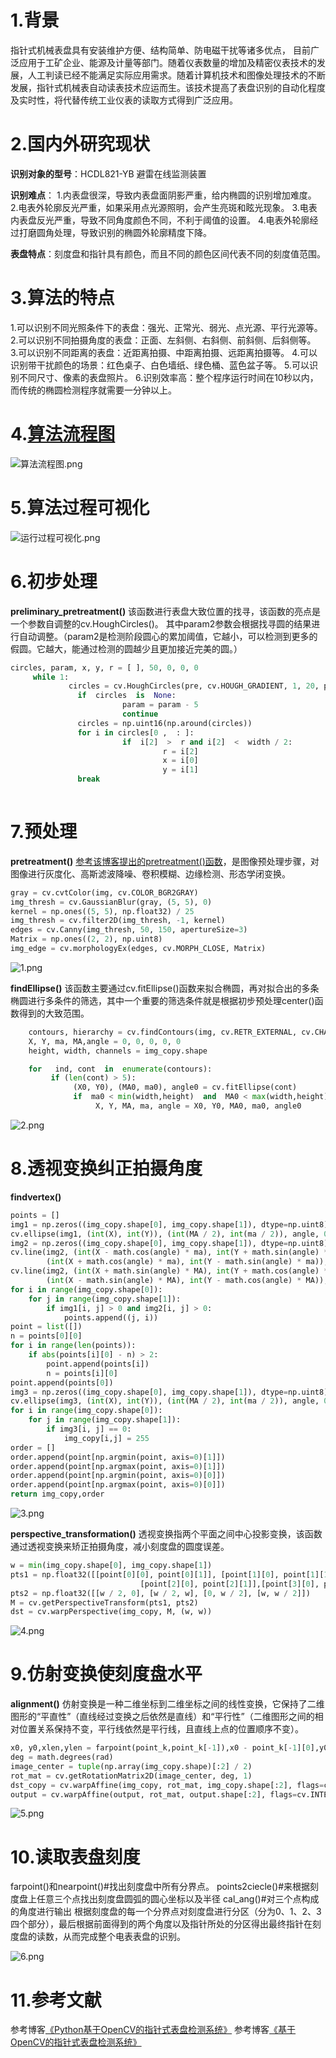 ﻿
# 1.背景
指针式机械表盘具有安装维护方便、结构简单、防电磁干扰等诸多优点， 目前广泛应用于工矿企业、能源及计量等部门。随着仪表数量的增加及精密仪表技术的发展，人工判读已经不能满足实际应用需求。随着计算机技术和图像处理技术的不断发展，指针式机械表自动读表技术应运而生。该技术提高了表盘识别的自动化程度及实时性，将代替传统工业仪表的读取方式得到广泛应用。
# 2.国内外研究现状
**识别对象的型号**：HCDL821-YB 避雷在线监测装置


**识别难点**：
1.内表盘很深，导致内表盘面阴影严重，给内椭圆的识别增加难度。
2.电表外轮廓反光严重，如果采用点光源照明，会产生亮斑和眩光现象。
3.电表内表盘反光严重，导致不同角度颜色不同，不利于阈值的设置。
4.电表外轮廓经过打磨圆角处理，导致识别的椭圆外轮廓精度下降。

**表盘特点**：刻度盘和指针具有颜色，而且不同的颜色区间代表不同的刻度值范围。
# 3.算法的特点
1.可以识别不同光照条件下的表盘：强光、正常光、弱光、点光源、平行光源等。
2.可以识别不同拍摄角度的表盘：正面、左斜侧、右斜侧、前斜侧、后斜侧等。
3.可以识别不同距离的表盘：近距离拍摄、中距离拍摄、远距离拍摄等。
4.可以识别带干扰颜色的场景：红色桌子、白色墙纸、绿色桶、蓝色盆子等。
5.可以识别不同尺寸、像素的表盘照片。
6.识别效率高：整个程序运行时间在10秒以内，而传统的椭圆检测程序就需要一分钟以上。
# 4.[算法流程图](https://afdian.net/item?plan_id=0ce112e45d8d11ed88e452540025c377)
![算法流程图.png](ae6201400f58b55112f5fd50ac9b0a50.png)

# 5.算法过程可视化
![运行过程可视化.png](304575391ec6f143e33b4a0fb7e103b6.png)

# 6.初步处理
**preliminary_pretreatment()**
该函数进行表盘大致位置的找寻，该函数的亮点是一个参数自调整的cv.HoughCircles()。
其中param2参数会根据找寻圆的结果进行自动调整。（param2是检测阶段圆心的累加阈值，它越小，可以检测到更多的假圆。它越大，能通过检测的圆越少且更加接近完美的圆。）

```python
circles, param, x, y, r = [ ], 50, 0, 0, 0
     while 1:
             circles = cv.HoughCircles(pre, cv.HOUGH_GRADIENT, 1, 20, param1=100, param2=param, minRadius=100, maxRadius=300)
               if  circles  is  None:
                         param = param - 5
                         continue
               circles = np.uint16(np.around(circles))
               for i in circles[0 ,  : ]:
                         if  i[2]  >  r and i[2]  <  width / 2:
                                  r = i[2]
                                  x = i[0]
                                  y = i[1]
               break
      
```
# 7.预处理
**pretreatment()**
[参考该博客提出的pretreatment()函数](https://mbd.pub/o/bread/Yp6UmZ5y)，是图像预处理步骤，对图像进行灰度化、高斯滤波降噪、卷积模糊、边缘检测、形态学闭变换。


```python
gray = cv.cvtColor(img, cv.COLOR_BGR2GRAY)
img_thresh = cv.GaussianBlur(gray, (5, 5), 0)
kernel = np.ones((5, 5), np.float32) / 25
img_thresh = cv.filter2D(img_thresh, -1, kernel)
edges = cv.Canny(img_thresh, 50, 150, apertureSize=3)
Matrix = np.ones((2, 2), np.uint8)
img_edge = cv.morphologyEx(edges, cv.MORPH_CLOSE, Matrix)
```
![1.png](dd005b86ad6ac12faf4e15a029b207d8.png)

**findEllipse()**
该函数主要通过cv.fitEllipse()函数来拟合椭圆，再对拟合出的多条椭圆进行多条件的筛选，其中一个重要的筛选条件就是根据初步预处理center()函数得到的大致范围。

```python
    contours, hierarchy = cv.findContours(img, cv.RETR_EXTERNAL, cv.CHAIN_APPROX_NONE)
    X, Y, ma, MA,angle = 0, 0, 0, 0, 0
    height, width, channels = img_copy.shape

    for   ind, cont  in  enumerate(contours):
         if (len(cont) > 5):
              (X0, Y0), (MA0, ma0), angle0 = cv.fitEllipse(cont)
              if  ma0 < min(width,height)  and  MA0 < max(width,height)  and  distance(X0, Y0, x, y) < 1 / 2 * r  and  ma0 > ma  and  MA0 > MA（等）:
                   X, Y, MA, ma, angle = X0, Y0, MA0, ma0, angle0
```
![2.png](e4276e2f67c3b5d1d1f61b3937d742e0.png)

# 8.透视变换纠正拍摄角度
**findvertex()**

```python
points = []
img1 = np.zeros((img_copy.shape[0], img_copy.shape[1]), dtype=np.uint8)
cv.ellipse(img1, (int(X), int(Y)), (int(MA / 2), int(ma / 2)), angle, 0, 360, (255, 255, 255), 2)
img2 = np.zeros((img_copy.shape[0], img_copy.shape[1]), dtype=np.uint8)
cv.line(img2, (int(X - math.cos(angle) * ma), int(Y + math.sin(angle) * ma)),
        (int(X + math.cos(angle) * ma), int(Y - math.sin(angle) * ma)), (255, 255, 255), 1)
cv.line(img2, (int(X + math.sin(angle) * MA), int(Y + math.cos(angle) * MA)),
        (int(X - math.sin(angle) * MA), int(Y - math.cos(angle) * MA)), (255, 255, 255), 1)
for i in range(img_copy.shape[0]):
    for j in range(img_copy.shape[1]):
        if img1[i, j] > 0 and img2[i, j] > 0:
            points.append((j, i))
point = list([])
n = points[0][0]
for i in range(len(points)):
    if abs(points[i][0] - n) > 2:
        point.append(points[i])
        n = points[i][0]
point.append(points[0])
img3 = np.zeros((img_copy.shape[0], img_copy.shape[1]), dtype=np.uint8)
cv.ellipse(img3, (int(X), int(Y)), (int(MA / 2), int(ma / 2)), angle, 0, 360, (255, 255, 255), -1)
for i in range(img_copy.shape[0]):
    for j in range(img_copy.shape[1]):
        if img3[i, j] == 0:
            img_copy[i,j] = 255
order = []
order.append(point[np.argmin(point, axis=0)[1]])
order.append(point[np.argmax(point, axis=0)[1]])
order.append(point[np.argmin(point, axis=0)[0]])
order.append(point[np.argmax(point, axis=0)[0]])
return img_copy,order
```
![3.png](caccab15864bece0746680b93322a8b3.png)

**perspective_transformation()**
透视变换指两个平面之间中心投影变换，该函数通过透视变换来矫正拍摄角度，减小刻度盘的圆度误差。

```python
w = min(img_copy.shape[0], img_copy.shape[1])
pts1 = np.float32([[point[0][0], point[0][1]], [point[1][0], point[1][1]],
                             [point[2][0], point[2][1]],[point[3][0], point[3][1]]])
pts2 = np.float32([[w / 2, 0], [w / 2, w], [0, w / 2], [w, w / 2]])
M = cv.getPerspectiveTransform(pts1, pts2)
dst = cv.warpPerspective(img_copy, M, (w, w))
```
![4.png](873142f36ff61e7311152a4bcf1be551.png)

# 9.仿射变换使刻度盘水平
**alignment()**
仿射变换是一种二维坐标到二维坐标之间的线性变换，它保持了二维图形的“平直性”（直线经过变换之后依然是直线）和“平行性”（二维图形之间的相对位置关系保持不变，平行线依然是平行线，且直线上点的位置顺序不变）。

```python
x0, y0,xlen,ylen = farpoint(point_k,point_k[-1]),x0 - point_k[-1][0],y0 - point_k[-1][1]
deg = math.degrees(rad)
image_center = tuple(np.array(img_copy.shape)[:2] / 2)
rot_mat = cv.getRotationMatrix2D(image_center, deg, 1)
dst_copy = cv.warpAffine(img_copy, rot_mat, img_copy.shape[:2], flags=cv.INTER_LINEAR)
output = cv.warpAffine(output, rot_mat, output.shape[:2], flags=cv.INTER_LINEAR)
```
![5.png](d91d24225f9d575a5528bc5c251aaa7b.png)

# 10.读取表盘刻度
farpoint()和nearpoint()#找出刻度盘中所有分界点。
points2ciecle()#来根据刻度盘上任意三个点找出刻度盘圆弧的圆心坐标以及半径
cal_ang()#对三个点构成的角度进行输出
根据刻度盘的每一个分界点对刻度盘进行分区（分为0、1、2、3四个部分），最后根据前面得到的两个角度以及指针所处的分区得出最终指针在刻度盘的读数，从而完成整个电表表盘的识别。

![6.png](69fa287aa876f1e5c7655dca7b0066b1.png)

# 11.参考文献
参考博客[《Python基于OpenCV的指针式表盘检测系统》](https://mbd.pub/o/qunma/work)
参考博客[《基于OpenCV的指针式表盘检测系统》](https://s.xiaocichang.com/s/5090fe)

